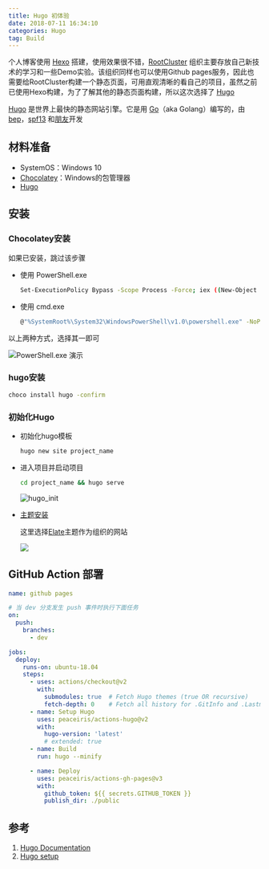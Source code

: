 ```yaml
---
title: Hugo 初体验 
date: 2018-07-11 16:34:10
categories: Hugo
tag: Build
---
```


个人博客使用 [Hexo](https://hexo.io/zh-cn/index.html) 搭建，使用效果很不错，[RootCluster](https://github.com/RootCluster) 组织主要存放自己新技术的学习和一些Demo实验。该组织同样也可以使用Github pages服务，因此也需要给RootCluster构建一个静态页面，可用直观清晰的看自己的项目，虽然之前已使用Hexo构建，为了了解其他的静态页面构建，所以这次选择了 [Hugo](https://gohugo.io)

[Hugo](https://gohugo.io) 是世界上最快的静态网站引擎。它是用 [Go](https://golang.org)（aka Golang）编写的，由 [bep](https://github.com/bep)，[spf13](https://github.com/spf13) 和[朋友](https://github.com/gohugoio/hugo/graphs/contributors)开发

<!-- more -->

## 材料准备

* SystemOS：Windows 10
* [Chocolatey](https://chocolatey.org)：Windows的包管理器
* [Hugo](https://gohugo.io/getting-started/installing)

## 安装

### Chocolatey安装

如果已安装，跳过该步骤  

* 使用 PowerShell.exe
    ```bash
    Set-ExecutionPolicy Bypass -Scope Process -Force; iex ((New-Object System.Net.WebClient).DownloadString('https://chocolatey.org/install.ps1'))
    ```
* 使用 cmd.exe
    ```bash
    @"%SystemRoot%\System32\WindowsPowerShell\v1.0\powershell.exe" -NoProfile -InputFormat None -ExecutionPolicy Bypass -Command "iex ((New-Object System.Net.WebClient).DownloadString('https://chocolatey.org/install.ps1'))" && SET "PATH=%PATH%;%ALLUSERSPROFILE%\chocolatey\bin"
    ```
以上两种方式，选择其一即可

![PowerShell.exe 演示](https://res.cloudinary.com/incoder/image/upload/v1531314279/blog/hugo_install.png)

### hugo安装

```bash
choco install hugo -confirm
```

### 初始化Hugo

* 初始化hugo模板
    ```bash
    hugo new site project_name
    ```
* 进入项目并启动项目
    ```bash
    cd project_name && hugo serve
    ```
    ![hugo_init](https://res.cloudinary.com/incoder/image/upload/v1531314737/blog/hugo_init.png)

* [主题安装](https://themes.gohugo.io)

    这里选择[Elate](https://themes.gohugo.io/hugo-elate-theme)主题作为组织的网站

    ![](https://res.cloudinary.com/incoder/image/upload/v1531316293/blog/hugo_theme.png)

## GitHub Action 部署

```yaml
name: github pages

# 当 dev 分支发生 push 事件时执行下面任务
on:
  push:
    branches:
      - dev

jobs:
  deploy:
    runs-on: ubuntu-18.04
    steps:
      - uses: actions/checkout@v2
        with:
          submodules: true  # Fetch Hugo themes (true OR recursive)
          fetch-depth: 0    # Fetch all history for .GitInfo and .Lastmod
      - name: Setup Hugo
        uses: peaceiris/actions-hugo@v2
        with:
          hugo-version: 'latest'
          # extended: true
      - name: Build
        run: hugo --minify

      - name: Deploy
        uses: peaceiris/actions-gh-pages@v3
        with:
          github_token: ${{ secrets.GITHUB_TOKEN }}
          publish_dir: ./public
```

## 参考

1. [Hugo Documentation](https://gohugo.io/documentation/)
2. [Hugo setup](https://github.com/marketplace/actions/hugo-setup)